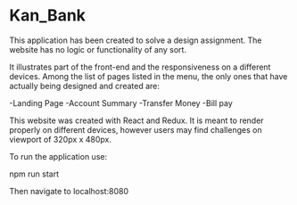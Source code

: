 # Kan_Bank

This application has been created to solve a design assignment. The website has no logic or functionality of any sort.

It illustrates part of the front-end and the responsiveness on a different devices. Among the list of pages listed in the menu, the only ones that have actually being designed and created are:

-Landing Page
-Account Summary
-Transfer Money
-Bill pay

This website was created with React and Redux. 
It is meant to render properly on different devices, however users may find challenges on viewport of 320px x 480px.

To run the application use:

npm run start

Then navigate to localhost:8080

